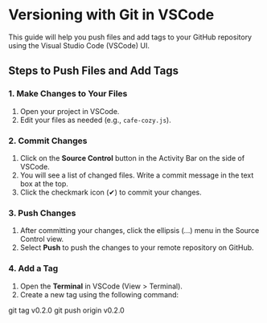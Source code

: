 # Versioning with Git in VSCode

This guide will help you push files and add tags to your GitHub repository using the Visual Studio Code (VSCode) UI.

## Steps to Push Files and Add Tags

### 1. Make Changes to Your Files

1. Open your project in VSCode.
2. Edit your files as needed (e.g., `cafe-cozy.js`).

### 2. Commit Changes

1. Click on the **Source Control** button in the Activity Bar on the side of VSCode.
2. You will see a list of changed files. Write a commit message in the text box at the top.
3. Click the checkmark icon (✔) to commit your changes.

### 3. Push Changes

1. After committing your changes, click the ellipsis (...) menu in the Source Control view.
2. Select **Push** to push the changes to your remote repository on GitHub.

### 4. Add a Tag

1. Open the **Terminal** in VSCode (View > Terminal).
2. Create a new tag using the following command:


git tag v0.2.0
git push origin v0.2.0
